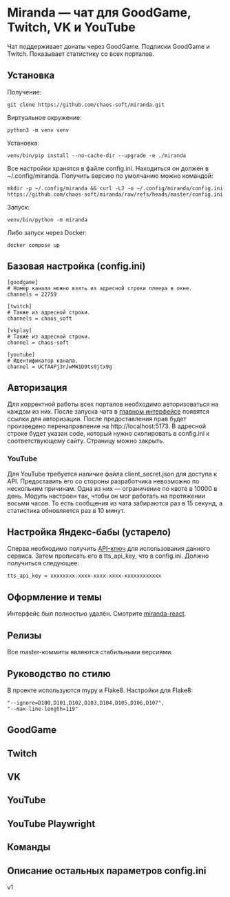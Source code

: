 # Miranda — чат для GoodGame, Twitch, VK и YouTube

Чат поддерживает донаты через GoodGame.
Подписки GoodGame и Twitch.
Показывает статистику со всех порталов.

## Установка

Получение:

    git clone https://github.com/chaos-soft/miranda.git

Виртуальное окружение:

    python3 -m venv venv

Установка:

    venv/bin/pip install --no-cache-dir --upgrade -e ./miranda

Все настройки хранятся в файле config.ini.
Находиться он должен в ~/.config/miranda.
Получить версию по умолчанию можно командой:

    mkdir -p ~/.config/miranda && curl -LJ -o ~/.config/miranda/config.ini https://github.com/chaos-soft/miranda/raw/refs/heads/master/config.ini

Запуск:

    venv/bin/python -m miranda

Либо запуск через Docker:

    docker compose up

## Базовая настройка (config.ini)

    [goodgame]
    # Номер канала можно взять из адресной строки плеера в окне.
    channels = 22759

    [twitch]
    # Также из адресной строки.
    channels = chaos_soft

    [vkplay]
    # Также из адресной строки.
    channel = chaos-soft

    [youtube]
    # Идентификатор канала.
    channel = UCfAAPj3rJwMW1D9ts0jtx9g

## Авторизация

Для корректной работы всех порталов необходимо авторизоваться на каждом из них.
После запуска чата в [главном интерфейсе](http://localhost:5173/#/main)
появятся ссылки для авторизации.
После предоставления прав будет произведено перенаправление на
http://localhost:5173.
В адресной строке будет указан code,
который нужно скопировать в config.ini к соответствующему сайту.
Страницу можно закрыть.

### YouTube

Для YouTube требуется наличие файла client_secret.json для доступа к API.
Предоставить его со стороны разработчика невозможно по нескольким причинам.
Одна из них — ограничение по квоте в 10000 в день.
Модуль настроен так, чтобы он мог работать на протяжении восьми часов.
То есть сообщения из чата забираются раз в 15 секунд,
а статистика обновляется раз в 10 минут.

## Настройка Яндекс-бабы (устарело)

Сперва необходимо получить [API-ключ](https://tech.yandex.ru/speechkit/jsapi/)
для использования данного сервиса.
Затем прописать его в tts_api_key, что в config.ini.
Должно получиться следующее:

    tts_api_key = xxxxxxxx-xxxx-xxxx-xxxx-xxxxxxxxxxxx

## Оформление и темы

Интерфейс был полностью удалён.
Смотрите [miranda-react](https://github.com/chaos-soft/miranda-react).

## Релизы

Все master-коммиты являются стабильными версиями.

## Руководство по стилю

В проекте используются mypy и Flake8.
Настройки для Flake8:

    "--ignore=D100,D101,D102,D103,D104,D105,D106,D107",
    "--max-line-length=119"

## GoodGame
## Twitch
## VK
## YouTube
## YouTube Playwright
## Команды
## Описание остальных параметров config.ini

v1
